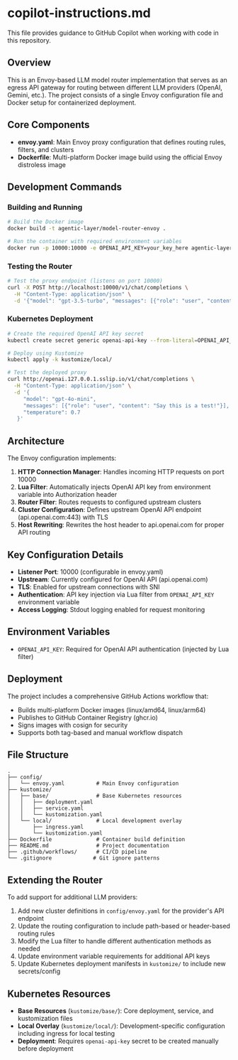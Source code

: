# copilot-instructions.md

This file provides guidance to GitHub Copilot when working with code in this repository.

## Overview

This is an Envoy-based LLM model router implementation that serves as an egress API gateway for routing between different LLM providers (OpenAI, Gemini, etc.). The project consists of a single Envoy configuration file and Docker setup for containerized deployment.

## Core Components

- **envoy.yaml**: Main Envoy proxy configuration that defines routing rules, filters, and clusters
- **Dockerfile**: Multi-platform Docker image build using the official Envoy distroless image

## Development Commands

### Building and Running

```bash
# Build the Docker image
docker build -t agentic-layer/model-router-envoy .

# Run the container with required environment variables
docker run -p 10000:10000 -e OPENAI_API_KEY=your_key_here agentic-layer/model-router-envoy
```

### Testing the Router

```bash
# Test the proxy endpoint (listens on port 10000)
curl -X POST http://localhost:10000/v1/chat/completions \
  -H "Content-Type: application/json" \
  -d '{"model": "gpt-3.5-turbo", "messages": [{"role": "user", "content": "Hello"}]}'
```

### Kubernetes Deployment

```bash
# Create the required OpenAI API key secret
kubectl create secret generic openai-api-key --from-literal=OPENAI_API_KEY=$OPENAI_API_KEY

# Deploy using Kustomize
kubectl apply -k kustomize/local/

# Test the deployed proxy
curl http://openai.127.0.0.1.sslip.io/v1/chat/completions \
  -H "Content-Type: application/json" \
  -d '{
     "model": "gpt-4o-mini",
     "messages": [{"role": "user", "content": "Say this is a test!"}],
     "temperature": 0.7
   }'
```

## Architecture

The Envoy configuration implements:

1. **HTTP Connection Manager**: Handles incoming HTTP requests on port 10000
2. **Lua Filter**: Automatically injects OpenAI API key from environment variable into Authorization header
3. **Router Filter**: Routes requests to configured upstream clusters
4. **Cluster Configuration**: Defines upstream OpenAI API endpoint (api.openai.com:443) with TLS
5. **Host Rewriting**: Rewrites the host header to api.openai.com for proper API routing

## Key Configuration Details

- **Listener Port**: 10000 (configurable in envoy.yaml)
- **Upstream**: Currently configured for OpenAI API (api.openai.com)
- **TLS**: Enabled for upstream connections with SNI
- **Authentication**: API key injection via Lua filter from `OPENAI_API_KEY` environment variable
- **Access Logging**: Stdout logging enabled for request monitoring

## Environment Variables

- `OPENAI_API_KEY`: Required for OpenAI API authentication (injected by Lua filter)

## Deployment

The project includes a comprehensive GitHub Actions workflow that:
- Builds multi-platform Docker images (linux/amd64, linux/arm64)
- Publishes to GitHub Container Registry (ghcr.io)
- Signs images with cosign for security
- Supports both tag-based and manual workflow dispatch

## File Structure

```
.
├── config/
│   └── envoy.yaml          # Main Envoy configuration
├── kustomize/
│   ├── base/               # Base Kubernetes resources
│   │   ├── deployment.yaml
│   │   ├── service.yaml
│   │   └── kustomization.yaml
│   └── local/              # Local development overlay
│       ├── ingress.yaml
│       └── kustomization.yaml
├── Dockerfile              # Container build definition
├── README.md               # Project documentation
├── .github/workflows/      # CI/CD pipeline
└── .gitignore             # Git ignore patterns
```

## Extending the Router

To add support for additional LLM providers:

1. Add new cluster definitions in `config/envoy.yaml` for the provider's API endpoint
2. Update the routing configuration to include path-based or header-based routing rules
3. Modify the Lua filter to handle different authentication methods as needed
4. Update environment variable requirements for additional API keys
5. Update Kubernetes deployment manifests in `kustomize/` to include new secrets/config

## Kubernetes Resources

- **Base Resources** (`kustomize/base/`): Core deployment, service, and kustomization files
- **Local Overlay** (`kustomize/local/`): Development-specific configuration including ingress for local testing
- **Deployment**: Requires `openai-api-key` secret to be created manually before deployment